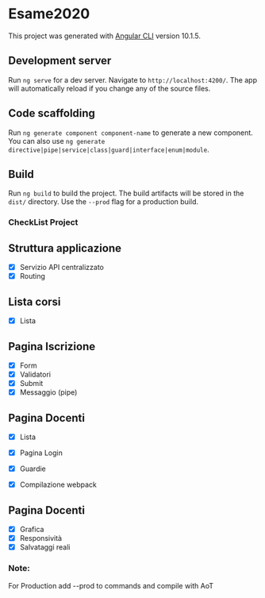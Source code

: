 # Esame2020

This project was generated with [Angular CLI](https://github.com/angular/angular-cli) version 10.1.5.

## Development server

Run `ng serve` for a dev server. Navigate to `http://localhost:4200/`. The app will automatically reload if you change any of the source files.

## Code scaffolding

Run `ng generate component component-name` to generate a new component. You can also use `ng generate directive|pipe|service|class|guard|interface|enum|module`.

## Build

Run `ng build` to build the project. The build artifacts will be stored in the `dist/` directory. Use the `--prod` flag for a production build.

### CheckList Project
## Struttura applicazione
- [x] Servizio API centralizzato
- [x] Routing
## Lista corsi
- [x] Lista

## Pagina Iscrizione
- [x] Form
- [x] Validatori
- [x] Submit
- [x] Messaggio (pipe)

## Pagina Docenti
- [x] Lista
- [x] Pagina Login
- [x] Guardie

- [x] Compilazione webpack

## Pagina Docenti
- [x] Grafica
- [x] Responsività
- [x] Salvataggi reali

### Note:

For Production add --prod to commands and compile with AoT



